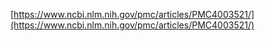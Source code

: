 [https://www.ncbi.nlm.nih.gov/pmc/articles/PMC4003521/](https://www.ncbi.nlm.nih.gov/pmc/articles/PMC4003521/)
